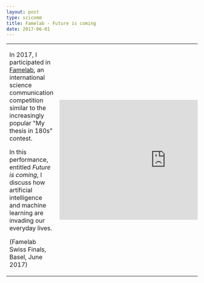 ```yaml
---
layout: post
type: scicomm
title: Famelab - Future is coming
date: 2017-06-01
---
```


<table>
<tr>
<td>
    <p>
    In 2017, I participated in <a href="http://www.famelab.ch/">Famelab</a>, an international science communication competition similar to the increasingly popular "My thesis in 180s" contest.
    </p><p>
    In this performance, entitled <em>Future is coming</em>,  I discuss how artificial intelligence and machine learning are invading our everyday lives.
    </p><p>
    (Famelab Swiss Finals, Basel,  June 2017)
    </p>
</td>
<td>
    <iframe width="560" height="315" src="https://www.youtube.com/embed/IAYasKbWMZs" title="YouTube video player" frameborder="0" allow="accelerometer; autoplay; clipboard-write; encrypted-media; gyroscope; picture-in-picture" allowfullscreen></iframe>
</td>
</tr>
</table>
